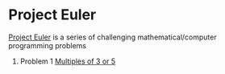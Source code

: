 # Project Euler

[Project Euler](https://projecteuler.net/) is a series of challenging mathematical/computer programming problems

1. 	Problem 1 [Multiples of 3 or 5](project-euler/blob/main/challenge001.php)
